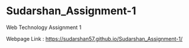 # Sudarshan_Assignment-1
Web Technology Assignment 1


Webpage Link : https://sudarshan57.github.io/Sudarshan_Assignment-1/
